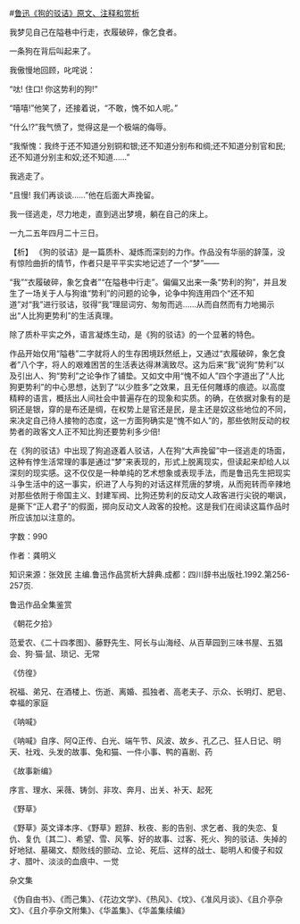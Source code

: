 #[鲁迅《狗的驳诘》原文、注释和赏析](https://www.vrrw.net/wx/9397.html)

我梦见自己在隘巷中行走，衣履破碎，像乞食者。

一条狗在背后叫起来了。

我傲慢地回顾，叱咤说：

“呔! 住口! 你这势利的狗!”

“嘻嘻!”他笑了，还接着说，“不敢，愧不如人呢。”

“什么!?”我气愤了，觉得这是一个极端的侮辱。

“我惭愧：我终于还不知道分别铜和银;还不知道分别布和绸;还不知道分别官和民;还不知道分别主和奴;还不知道……”

我逃走了。

“且慢! 我们再谈谈……”他在后面大声挽留。

我一径逃走，尽力地走，直到逃出梦境，躺在自己的床上。

一九二五年四月二十三日。



【析】 《狗的驳诘》是一篇质朴、凝炼而深刻的力作。作品没有华丽的辞藻，没有惊险曲折的情节，作者只是平平实实地记述了一个“梦”——

“我”“衣履破碎，象乞食者”“在隘巷中行走”。偏偏又出来一条“势利的狗”，并且发生了一场关于人与狗谁“势利”的问题的论争，论争中狗连用四个“还不知道”对“我”进行驳诘，驳得“我”理屈词穷、匆匆而逃……从而自然而有力地揭示出“人比狗更势利”的生活真理。

除了质朴平实之外，语言凝炼生动，是《狗的驳诘》的一个显著的特色。

作品开始仅用“隘巷”二字就将人的生存困境跃然纸上，又通过“衣履破碎，象乞食者”八个字，将人的艰难困苦的生活表达得淋漓致尽。这为后来“我”说狗“势利”以及引出人、狗“势利”之论争作了铺垫。又如文中用“愧不如人”四个字道出了“人比狗更势利”的中心思想，达到了“以少胜多”之效果，且无任何雕琢的痕迹。以高度精粹的语言，概括出人间社会中普遍存在的现象和实质。的确，在依据对象有的是铜还是银，穿的是布还是绸，在权势上是官还是民，是主还是奴这些地位的不同，来决定自己待人接物的态度，这一方面狗确实是“愧不如人”的，那些依附反动的权势者的政客文人正不知比狗还要势利多少倍!

在《狗的驳诘》中出现了狗追逐着人驳诘，人在狗“大声挽留”中一径逃走的场面，这种有悖生活常理的事是通过“梦”来表现的，形式上脱离现实，但读起来却给人以深刻的现实感。这不仅仅是一种单纯的艺术想象或表现手法，而是鲁迅先生把现实斗争生活中的这一事实，织进了人与狗的对话这样荒唐的梦境，从而宛转而辛辣地对那些依附于帝国主义、封建军阀、比狗还势利的反动文人政客进行尖锐的嘲讽，是撕下“正人君子”的假面，掷向反动文人政客的投枪。这是我们在阅读这篇作品时所应该加以注意的。

字数：990

作者：龚明义

知识来源：张效民 主编.鲁迅作品赏析大辞典.成都：四川辞书出版社.1992.第256-257页.

鲁迅作品全集鉴赏

《朝花夕拾》

范爱农、《二十四孝图》、藤野先生、阿长与山海经、从百草园到三味书屋、五猖会、狗·猫·鼠、琐记、无常

《仿徨》

祝福、弟兄、在酒楼上、伤逝、离婚、孤独者、高老夫子、示众、长明灯、肥皂、幸福的家庭

《呐喊》

《呐喊》自序、阿Q正传、白光、端午节、风波、故乡、孔乙己、狂人日记、明天、社戏、头发的故事、兔和猫、一件小事、鸭的喜剧、药

《故事新编》

序言、理水、采薇、铸剑、非攻、奔月、出关、补天、起死

《野草》

《野草》英文译本序、《野草》题辞、秋夜、影的告别、求乞者、我的失恋、复仇、复仇〔其二〕、希望、雪、风筝、好的故事、过客、死火、狗的驳诘、失掉的好地狱、墓碣文、颓败线的颤动、立论、死后、这样的战士、聪明人和傻子和奴才、腊叶、淡淡的血痕中、一觉

杂文集

《伪自由书》、《而己集》、《花边文学》、《热风》、《坟》、《准风月谈》、《且介亭杂文》、《且介亭杂文附集》、《华盖集》、《华盖集续编》

